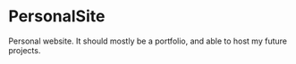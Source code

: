 # PersonalSite

Personal website. It should mostly be a portfolio, and able to host my future projects.
